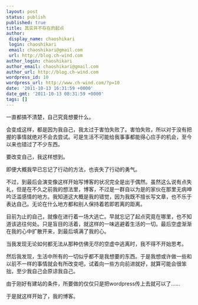 ```yaml
---
layout: post
status: publish
published: true
title: 其实并不存在的起点
author:
 display_name: chaoshikari
 login: chaoshikari
 email: chaoshikari@gmail.com
 url: http://blog.ch-wind.com
author_login: chaoshikari
author_email: chaoshikari@gmail.com
author_url: http://blog.ch-wind.com
wordpress_id: 10
wordpress_url: http://www.ch-wind.com/?p=10
date: '2011-10-13 16:31:59 +0000'
date_gmt: '2011-10-13 08:31:59 +0000'
tags: []
---
```

一直都搞不清楚，自己究竟想要什么。


会变成这样，都是因为我自己，我太过于害怕失败了。害怕失败，所以对于没有把握的事情就绝对不会去尝试。可是生活不可能给我事事都能得心应手的机会，至今以来也错过了不少东西。


要改变自己，我这样想到。


即便大概我早已忘记了行动的方法，也丧失了行动的勇气。


不过，到最后会演变像这样开始写博客的状况完全是出于偶然。虽然这么说有点失礼，但是在不久之前我的想法里，博客，不过是一群自以为是的家伙在那里无病呻吟泛滥感情的地方。我知道这大概是我的错觉，因为我既不擅长写文章，也不乐于表达自己。无论在什么地方都和别人保持着若即若离的距离。


目前为止的自己，就像在进行着一场大逃亡。早就忘记了起点究竟在哪里，也不知道该逃往何处。只是盲目的活着，就这样的一味逃避着生活的一切。最后空虚渐渐在我的心中扩散开来，到最后填满了我的心。


当我发现无论如何都无法从那种仿佛无尽的空虚中逃离时，我不得不开始思考。


然后我发现，生活中所有的一切似乎都不是我想要的东西。于是我想或许做一些和以前不一样的事情就会有所改变吧，试着向一些方向前进就好，就算可能会很笨拙，至少我自己会原谅我自己。


由于刚好有建站的条件，所要做的仅仅只是把wordpress传上去就可以了……


于是就这样开始了，我的博客。



